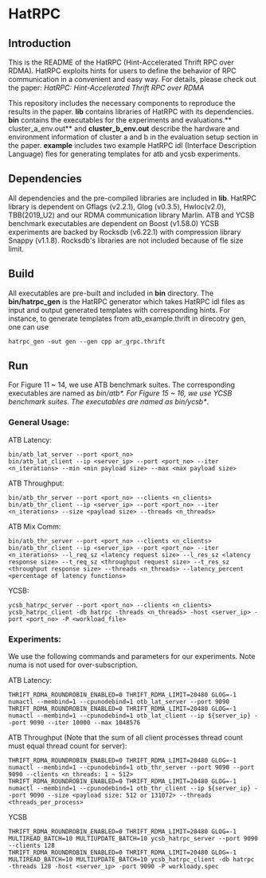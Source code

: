 # HatRPC

## Introduction
This is the README of the HatRPC (Hint-Accelerated Thrift RPC over RDMA). HatRPC exploits hints for users to define the behavior of RPC communication in a convenient and easy way. For details, please check out the paper: *HatRPC: Hint-Accelerated Thrift RPC over RDMA*

This repository includes the necessary components to reproduce the results in the paper. **lib** contains libraries of HatRPC with its dependencies. **bin** contains the executables for the experiments and evaluations.** cluster_a_env.out** and **cluster_b_env.out** describe the hardware and environment information of cluster a and b in the evaluation setup section in the paper. **example** includes two example HatRPC idl (Interface Description Language) fles for generating templates for atb and ycsb experiments.

## Dependencies 
All dependencies and the pre-compiled libraries are included in **lib**.
HatRPC library is dependent on Gflags (v2.2.1), Glog (v0.3.5), Hwloc(v2.0), TBB(2019_U2) and our RDMA communication library Marlin.
ATB and YCSB benchmark executables are dependent on Boost (v1.58.0)
YCSB experiments are backed by Rocksdb (v6.22.1) with compression library Snappy (v1.1.8). Rocksdb's libraries are not included because of fle size limit. 

## Build
All executables are pre-built and included in **bin** directory. The **bin/hatrpc_gen** is the HatRPC generator which takes HatRPC idl files as input and output generated templates with corresponding hints. For instance, to generate templates from atb_example.thrift in direcotry gen, one can use 
```
hatrpc_gen -out gen --gen cpp ar_grpc.thrift
```

## Run
For Figure 11 ~ 14, we use ATB benchmark suites. The corresponding executables are named as __bin/atb_*__. For Figure 15 ~ 16, we use YCSB benchmark suites. The executables are named as __bin/ycsb_*__.

### General Usage:
ATB Latency:
```
bin/atb_lat_server --port <port_no>
bin/atb_lat_client --ip <server_ip> --port <port_no> --iter <n_iterations> --min <min payload size> --max <max payload size>
```
ATB Throughput:
```
bin/atb_thr_server --port <port_no> --clients <n_clients>
bin/atb_thr_client --ip <server_ip> --port <port_no> --iter <n_iterations> --size <payload size> --threads <n_threads>
```
ATB Mix Comm:
```
bin/atb_thr_server --port <port_no> --clients <n_clients>
bin/atb_thr_client --ip <server_ip> --port <port_no> --iter <n_iterations> --l_req_sz <latency request size> --l_res_sz <latency response size> --t_req_sz <throughput request size> --t_res_sz <throughput response size> --threads <n_threads> --latency_percent <percentage of latency functions>
```
YCSB:
```
ycsb_hatrpc_server --port <port_no> --clients <n_clients>
ycsb_hatrpc_client -db hatrpc -threads <n_threads> -host <server_ip> -port <port_no> -P <workload_file>
```

### Experiments:
We use the following commands and parameters for our experiments. Note numa is not used for over-subscription.

ATB Latency:
```
THRIFT_RDMA_ROUNDROBIN_ENABLED=0 THRIFT_RDMA_LIMIT=20480 GLOG=-1 numactl --membind=1 --cpunodebind=1 otb_lat_server --port 9090
THRIFT_RDMA_ROUNDROBIN_ENABLED=0 THRIFT_RDMA_LIMIT=20480 GLOG=-1 numactl --membind=1 --cpunodebind=1 otb_lat_client --ip ${server_ip} --port 9090 --iter 10000 --max 1048576
```
ATB Throughput (Note that the sum of all client processes thread count must equal thread count for server):
```
THRIFT_RDMA_ROUNDROBIN_ENABLED=0 THRIFT_RDMA_LIMIT=20480 GLOG=-1 numactl --membind=1 --cpunodebind=1 otb_thr_server --port 9090 --port 9090 --clients <n_threads: 1 ~ 512>
THRIFT_RDMA_ROUNDROBIN_ENABLED=0 THRIFT_RDMA_LIMIT=20480 GLOG=-1 numactl --membind=1 --cpunodebind=1 otb_thr_client --ip ${server_ip} --port 9090 --size <payload size: 512 or 131072> --threads <threads_per_process>
```
YCSB
```
THRIFT_RDMA_ROUNDROBIN_ENABLED=0 THRIFT_RDMA_LIMIT=20480 GLOG=-1 MULTIREAD_BATCH=10 MULTIUPDATE_BATCH=10 ycsb_hatrpc_server --port 9090 --clients 128
THRIFT_RDMA_ROUNDROBIN_ENABLED=0 THRIFT_RDMA_LIMIT=20480 GLOG=-1 MULTIREAD_BATCH=10 MULTIUPDATE_BATCH=10 ycsb_hatrpc_client -db hatrpc -threads 128 -host <server_ip> -port 9090 -P workloady.spec
```

